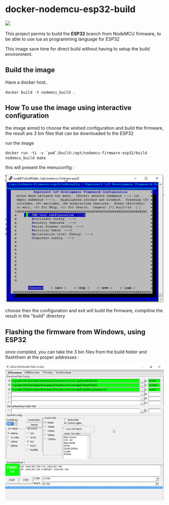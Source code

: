 # docker-nodemcu-esp32-build

![](https://travis-ci.org/frett27/docker-nodemcu-esp32-build.svg?branch=master)

This project permis to build the **ESP32** branch from NodeMCU firmware, to be able to use lua as programming language for ESP32

This image save time for direct build without having to setup the build environment.



## Build the image

Have a docker host, 

`docker build -t nodemcu_build .`



## How To use the image using interactive configuration

the image aimed to choose the wished configuration and build the firmware, the result are 3 bin files that can be downloaded to the ESP32



run the image

	docker run -ti -v `pwd`/build:/opt/nodemcu-firmware-esp32/build nodemcu_build make
this will present the menuconfig :

![](doc/choose_configuration.png)

choose then the configuration and exit will build the firmware, compiline the result in the "build" directory



## Flashing the firmware from Windows, using ESP32



once compiled, you can take the 3 bin files from the build folder and flashthem at the proper addresses :



![](doc/flashproperties.png)

